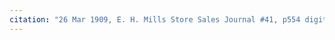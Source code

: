 ```yaml
---
citation: "26 Mar 1909, E. H. Mills Store Sales Journal #41, p554 digital photograph of book owned by Brooktondale collector."
---
```


